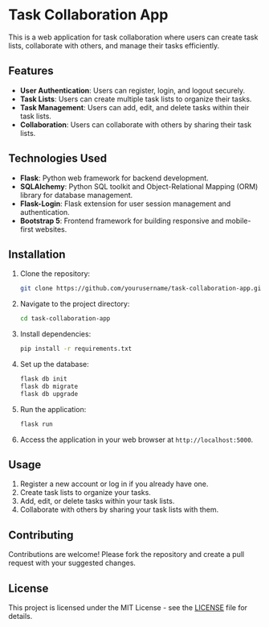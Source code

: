 # Task Collaboration App

This is a web application for task collaboration where users can create task lists, collaborate with others, and manage their tasks efficiently.

## Features

- **User Authentication**: Users can register, login, and logout securely.
- **Task Lists**: Users can create multiple task lists to organize their tasks.
- **Task Management**: Users can add, edit, and delete tasks within their task lists.
- **Collaboration**: Users can collaborate with others by sharing their task lists.

## Technologies Used

- **Flask**: Python web framework for backend development.
- **SQLAlchemy**: Python SQL toolkit and Object-Relational Mapping (ORM) library for database management.
- **Flask-Login**: Flask extension for user session management and authentication.
- **Bootstrap 5**: Frontend framework for building responsive and mobile-first websites.

## Installation

1. Clone the repository:

    ```bash
    git clone https://github.com/yourusername/task-collaboration-app.git
    ```

2. Navigate to the project directory:

    ```bash
    cd task-collaboration-app
    ```

3. Install dependencies:

    ```bash
    pip install -r requirements.txt
    ```

4. Set up the database:

    ```bash
    flask db init
    flask db migrate
    flask db upgrade
    ```

5. Run the application:

    ```bash
    flask run
    ```

6. Access the application in your web browser at `http://localhost:5000`.

## Usage

1. Register a new account or log in if you already have one.
2. Create task lists to organize your tasks.
3. Add, edit, or delete tasks within your task lists.
4. Collaborate with others by sharing your task lists with them.

## Contributing

Contributions are welcome! Please fork the repository and create a pull request with your suggested changes.

## License

This project is licensed under the MIT License - see the [LICENSE](LICENSE) file for details.

